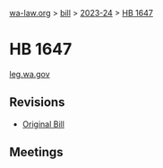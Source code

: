 [wa-law.org](/) > [bill](/bill/) > [2023-24](/bill/2023-24/) > [HB 1647](/bill/2023-24/hb/1647/)

# HB 1647
[leg.wa.gov](https://app.leg.wa.gov/billsummary?BillNumber=1647&Year=2023&Initiative=false)

## Revisions
* [Original Bill](1/)

## Meetings